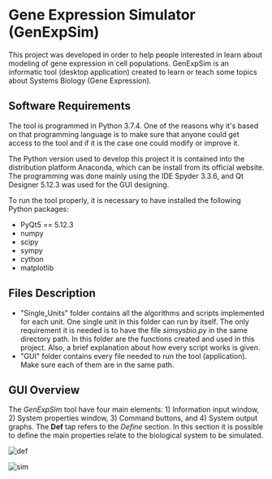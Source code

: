 # Gene Expression Simulator (GenExpSim)
This project was developed in order to help people interested in learn about modeling of gene expression in cell populations. GenExpSim is an informatic tool (desktop application)
created to learn or teach some topics about Systems Biology (Gene Expression). 

## Software Requirements
The tool is programmed in Python 3.7.4. One of the reasons why it's based on that programming 
language is to make sure that anyone could get access to the tool and if it is the case one could modify or improve it. 

The Python version used to develop this project it is contained into the distribution platform Anaconda, which can be install from its official website. The programming was done mainly using the IDE Spyder 3.3.6, and Qt Designer 5.12.3 was used for the GUI designing. 

To run the tool properly, it is necessary to have installed the following Python packages:
- PyQt5 == 5.12.3
- numpy
- scipy
- sympy
- cython
- matplotlib

## Files Description
- "Single_Units" folder contains all the algorithms and scripts implemented for each unit. One single unit in this folder can run by itself. The only requirement it is needed is to have the file *simsysbio.py* in the same directory path. In this folder are the functions created and used in this project. Also, a brief explanation about how every script works is given.
- "GUI" folder contains every file needed to run the tool (application). Make sure each of them are in the same path.

## GUI Overview
The *GenExpSim* tool have four main elements: 1) Information input window, 2) System properties window, 3) Command buttons, and 4) System output graphs.
The **Def** tap refers to the *Define* section. In this section it is possible to define the main properties relate to the biological system to be simulated.

![def](https://user-images.githubusercontent.com/57733110/96006984-ab814a80-0e03-11eb-95de-3a3c8ff3311d.png)

![sim](https://user-images.githubusercontent.com/57733110/96008002-b4bee700-0e04-11eb-9cdd-a4f9126425e4.png)



